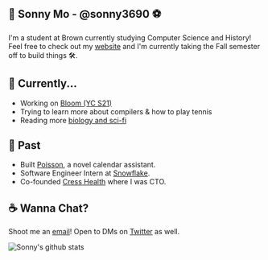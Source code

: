 
## 👋 Sonny Mo - @sonny3690 ⚽
I'm a student at Brown currently studying Computer Science and History! Feel free to check out my [website](https://sonnymo.me) and I'm currently taking the Fall semester off to build things 🛠️.

## 🎾 Currently...
- Working on [Bloom (YC S21)](https://joinbloom.co)
- Trying to learn more about compilers & how to play tennis 
- Reading more [biology and sci-fi](https://www.goodreads.com/user/show/81688031-sonny-mo)

## 🌟 Past 
- Built [Poisson](https://poisson.us), a novel calendar assistant.
- Software Engineer Intern at [Snowflake](https://www.snowflake.com).
- Co-founded [Cress Health](https://cresshealth.com) where I was CTO.

## ☕ Wanna Chat? 
Shoot me an [email](mailto:sonny3690@gmail.com)! Open to DMs on [Twitter](https://twitter.com/sonny3690) as well.

![Sonny's github stats](https://github-readme-stats.vercel.app/api?username=sonny3690&show_icons=true&count_private=true)

<!--
**sonny3690/sonny3690** is a ✨ _special_ ✨ repository because its `README.md` (this file) appears on your GitHub profile.

Here are some ideas to get you started:

- 🔭 I’m currently working on ...
- 🌱 I’m currently learning ...
- 👯 I’m looking to collaborate on ...
- 🤔 I’m looking for help with ...
- 💬 Ask me about ...
- 📫 How to reach me: ...
- 😄 Pronouns: ...
- ⚡ Fun fact: ...
-->
